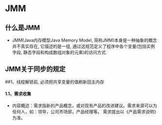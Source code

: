 # JMM

什么是JMM
---
- JMM(Java内存模型Java Memory Model, 简称JMM)本身是一种抽象的概念并不真实存在, 它描述的是一组, 
通过这规范定义了程序中各个变量(包括实例字段, 静态字段和构成数组对象的元素)的访问方式.

JMM关于同步的规定
---
##1、线程解锁前, 必须把共享变量的值刷新回主内存
#### 1.1、需求收集
- 内容概述：需求指新的产品概念，或对现有产品的改进建议。需求来源可以为任何人，如：领导，公司市场部，产品经理等。
           需求提出以《产品需求说明》为准。